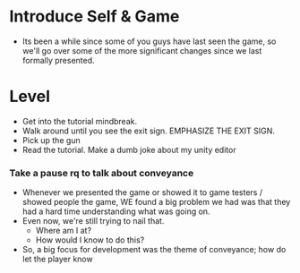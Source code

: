 
# Introduce Self & Game
- Its been a while since some of you guys have last seen the game, so we'll go over some of the more significant changes since we last formally presented.

# Level
- Get into the tutorial mindbreak.
- Walk around until you see the exit sign. EMPHASIZE THE EXIT SIGN.
- Pick up the gun
- Read the tutorial. Make a dumb joke about my unity editor

### Take a pause rq to talk about conveyance
- Whenever we presented the game or showed it to game testers / showed people the game, WE found a big problem we had was that they had a hard time understanding what was going on. 
- Even now, we're still trying to nail that.
	- Where am I at?
	- How would I know to do this?
- So, a big focus for development was the theme of conveyance; how do let the player know 
